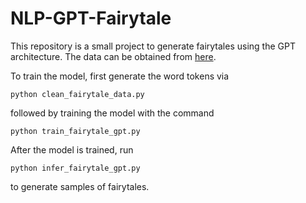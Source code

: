 # NLP-GPT-Fairytale
This repository is a small project to generate fairytales using the GPT architecture. The data can be obtained from [here]( https://raw.githubusercontent.com/SuzannaWentzel/FairyTale-Generator/main/data/Fairytales_db/merged_clean.txt). 

To train the model, first generate the word tokens via
```
python clean_fairytale_data.py
```
followed by training the model with the command
```
python train_fairytale_gpt.py
```
After the model is trained, run
```
python infer_fairytale_gpt.py
```
to generate samples of fairytales.
